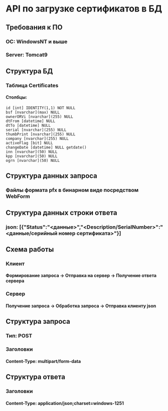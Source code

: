 # API по загрузке сертификатов в БД

## Требования к ПО
### ОС: WindowsNT и выше
### Server: Tomcat9

## Структура БД
### Таблица Certificates
#### Столбцы: 
	id [int] IDENTITY(1,1) NOT NULL
	bsf [nvarchar](max) NULL
	ownerORVi [nvarchar](255) NULL
	dtFrom [datetime] NULL
	dtTo [datetime] NULL
	serial [nvarchar](255) NULL
	thumbPrint [nvarchar](255) NULL
	company [nvarchar](255) NULL
	activeFlag [bit] NULL
	changeDate [datetime] NULL getdate()
	inn [nvarchar](50) NULL
	kpp [nvarchar](50) NULL
	ogrn [nvarchar](50) NULL

## Структура данных запроса
### Файлы формата pfx в бинарном виде посредством WebForm

## Структура данных строки ответа
### json: [{"Status":"<данные>","<Description/SerialNumber>":"<данные/серийный номер сертификата>"}]

## Схема работы

### Клиент
#### Формирование запроса -> Отправка на сервер -> Получение ответа сервера

### Сервер
#### Получение запроса -> Обработка запроса -> Отправка клиенту json

## Структура запроса
### Тип: POST
### Заголовки
#### Content-Type: multipart/form-data

## Структура ответа
### Заголовки
#### Content-Type: application/json;charset=windows-1251